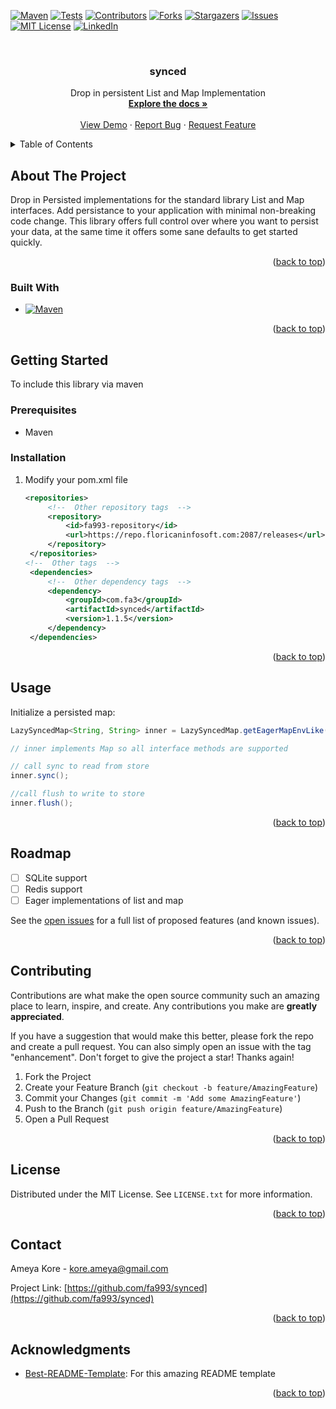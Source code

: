 <!-- Improved compatibility of back to top link: See: https://github.com/othneildrew/Best-README-Template/pull/73 -->
<a name="readme-top"></a>
[![Maven][maven-repo-shield]][maven-repo-url]
[![Tests][ci-shield]][ci-url]
[![Contributors][contributors-shield]][contributors-url]
[![Forks][forks-shield]][forks-url]
[![Stargazers][stars-shield]][stars-url]
[![Issues][issues-shield]][issues-url]
[![MIT License][license-shield]][license-url]
[![LinkedIn][linkedin-shield]][linkedin-url]



<!-- PROJECT LOGO -->
<br />
<div align="center">

<h3 align="center">synced</h3>

  <p align="center">
    Drop in persistent List and Map Implementation
    <br />
    <a href="https://github.com/fa993/synced"><strong>Explore the docs »</strong></a>
    <br />
    <br />
    <a href="https://github.com/fa993/synced">View Demo</a>
    ·
    <a href="https://github.com/fa993/synced/issues">Report Bug</a>
    ·
    <a href="https://github.com/fa993/synced/issues">Request Feature</a>
  </p>
</div>



<!-- TABLE OF CONTENTS -->
<details>
  <summary>Table of Contents</summary>
  <ol>
    <li>
      <a href="#about-the-project">About The Project</a>
      <ul>
        <li><a href="#built-with">Built With</a></li>
      </ul>
    </li>
    <li>
      <a href="#getting-started">Getting Started</a>
      <ul>
        <li><a href="#prerequisites">Prerequisites</a></li>
        <li><a href="#installation">Installation</a></li>
      </ul>
    </li>
    <li><a href="#usage">Usage</a></li>
    <li><a href="#roadmap">Roadmap</a></li>
    <li><a href="#contributing">Contributing</a></li>
    <li><a href="#license">License</a></li>
    <li><a href="#contact">Contact</a></li>
    <li><a href="#acknowledgments">Acknowledgments</a></li>
  </ol>
</details>



<!-- ABOUT THE PROJECT -->
## About The Project

Drop in Persisted implementations for the standard library List and Map interfaces. Add persistance to your application with minimal non-breaking code change. This library offers full control over where you want to persist your data, at the same time it offers some sane defaults to get started quickly.

<p align="right">(<a href="#readme-top">back to top</a>)</p>



### Built With

* [![Maven][Maven]][Maven-url]

<p align="right">(<a href="#readme-top">back to top</a>)</p>



<!-- GETTING STARTED -->
## Getting Started

To include this library via maven

### Prerequisites

* Maven

### Installation

1. Modify your pom.xml file
   ```xml
   <repositories>
        <!--  Other repository tags  -->
        <repository>
            <id>fa993-repository</id>
            <url>https://repo.floricaninfosoft.com:2087/releases</url>
        </repository>
    </repositories>
   <!--  Other tags  -->
    <dependencies>
        <!--  Other dependency tags  -->
        <dependency>
            <groupId>com.fa3</groupId>
            <artifactId>synced</artifactId>
            <version>1.1.5</version>
        </dependency>
    </dependencies>
   
   ```

<p align="right">(<a href="#readme-top">back to top</a>)</p>

<!-- USAGE EXAMPLES -->
## Usage

Initialize a persisted map:

```java
LazySyncedMap<String, String> inner = LazySyncedMap.getEagerMapEnvLike(new HashMap<>(), String.class, String.class, userDirEnvFile);

// inner implements Map so all interface methods are supported

// call sync to read from store
inner.sync();

//call flush to write to store
inner.flush();
```

<p align="right">(<a href="#readme-top">back to top</a>)</p>



<!-- ROADMAP -->
## Roadmap

- [ ] SQLite support 
- [ ] Redis support
- [ ] Eager implementations of list and map

See the [open issues](https://github.com/fa993/synced/issues) for a full list of proposed features (and known issues).

<p align="right">(<a href="#readme-top">back to top</a>)</p>



<!-- CONTRIBUTING -->
## Contributing

Contributions are what make the open source community such an amazing place to learn, inspire, and create. Any contributions you make are **greatly appreciated**.

If you have a suggestion that would make this better, please fork the repo and create a pull request. You can also simply open an issue with the tag "enhancement".
Don't forget to give the project a star! Thanks again!

1. Fork the Project
2. Create your Feature Branch (`git checkout -b feature/AmazingFeature`)
3. Commit your Changes (`git commit -m 'Add some AmazingFeature'`)
4. Push to the Branch (`git push origin feature/AmazingFeature`)
5. Open a Pull Request

<p align="right">(<a href="#readme-top">back to top</a>)</p>



<!-- LICENSE -->
## License

Distributed under the MIT License. See `LICENSE.txt` for more information.

<p align="right">(<a href="#readme-top">back to top</a>)</p>



<!-- CONTACT -->
## Contact

Ameya Kore - kore.ameya@gmail.com

Project Link: [https://github.com/fa993/synced](https://github.com/fa993/synced)

<p align="right">(<a href="#readme-top">back to top</a>)</p>



<!-- ACKNOWLEDGMENTS -->
## Acknowledgments

* [Best-README-Template](https://github.com/othneildrew/Best-README-Template): For this amazing README template

<p align="right">(<a href="#readme-top">back to top</a>)</p>


<!-- MARKDOWN LINKS & IMAGES -->
<!-- https://www.markdownguide.org/basic-syntax/#reference-style-links -->
[ci-shield]: https://img.shields.io/github/actions/workflow/status/fa993/synced/maven.yml
[ci-url]: https://github.com/fa993/synced/actions/workflows/maven.yml
[maven-repo-shield]: https://img.shields.io/badge/maven-1.1.x-green
[maven-repo-url]: https://repo.floricaninfosoft.com:2087/#/releases/com/fa3/synced
[contributors-shield]: https://img.shields.io/github/contributors/fa993/synced.svg
[contributors-url]: https://github.com/fa993/synced/graphs/contributors
[forks-shield]: https://img.shields.io/github/forks/fa993/synced.svg?style=flat
[forks-url]: https://github.com/fa993/synced/network/members
[stars-shield]: https://img.shields.io/github/stars/fa993/synced.svg?style=flat
[stars-url]: https://github.com/fa993/synced/stargazers
[issues-shield]: https://img.shields.io/github/issues/fa993/synced.svg
[issues-url]: https://github.com/fa993/synced/issues
[license-shield]: https://img.shields.io/github/license/fa993/synced.svg
[license-url]: https://github.com/fa993/synced/blob/master/LICENSE.txt
[linkedin-shield]: https://img.shields.io/badge/-LinkedIn-black.svg?logo=linkedin&colorB=555
[linkedin-url]: https://linkedin.com/in/ameya-kore-925620239
[product-screenshot]: images/screenshot.png
[Maven]: https://img.shields.io/badge/maven-000000?logo=apachemaven
[Maven-url]: https://maven.apache.org/
